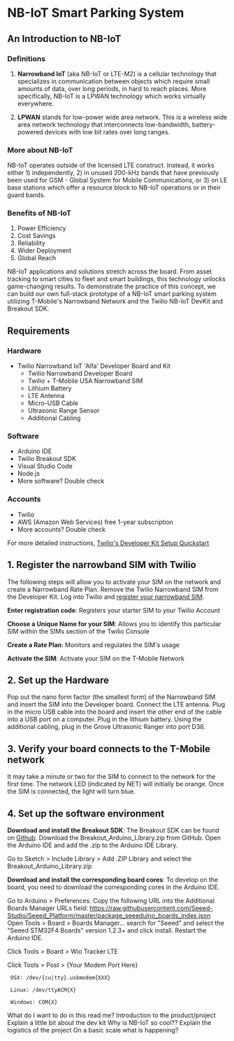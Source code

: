 NB-IoT Smart Parking System
===========================

An Introduction to NB-IoT
-------------------------

### Definitions

1. **Narrowband IoT** (aka NB-IoT or LTE-M2) is a cellular technology that specializes in communication between objects which require small amounts of data, over long periods, in hard to reach places. More specifically, NB-IoT is a LPWAN technology which works virtually everywhere.

2. **LPWAN** stands for low-power wide area network. This is a wireless wide area network technology that interconnects low-bandwidth, battery-powered devices with low bit rates over long ranges.

### More about NB-IoT
NB-IoT operates outside of the licensed LTE construct. Instead, it works either 1) independently, 2) in unused 200-kHz bands that have previously been used for GSM - Global System for Mobile Communications, or 3) on LE base stations which offer a resource block to NB-IoT operations or in their guard bands.

### Benefits of NB-IoT
1. Power Efficiency
2. Cost Savings
3. Reliability
4. Wider Deployment
5. Global Reach

NB-IoT applications and solutions stretch across the board. From asset tracking to smart cities to fleet and smart buildings, this technology unlocks game-changing results. To demonstrate the practice of this concept, we can build our own full-stack prototype of a NB-IoT smart parking system utilizing T-Mobile's Narrowband Network and the Twilio NB-IoT DevKit and Breakout SDK.

Requirements
------------
### Hardware
* Twilio Narrowband IoT 'Alfa' Developer Board and Kit
  * Twilio Narrowband Developer Board
  * Twilio + T-Mobile USA Narrowband SIM
  * Lithium Battery
  * LTE Antenna
  * Micro-USB Cable
  * Ultrasonic Range Sensor
  * Additional Cabling

### Software
* Arduino IDE
* Twilio Breakout SDK
* Visual Studio Code
* Node.js
* More software? Double check

### Accounts
* Twilio
* AWS (Amazon Web Services) free 1-year subscription
* More accounts? Double check

For more detailed instructions, [Twilio's Developer Kit Setup Quickstart](https://www.twilio.com/wireless/narrowband/devkit)

## 1. Register the narrowband SIM with Twilio
The following steps will allow you to activate your SIM on the network and create a Narrowband Rate Plan. Remove the Twilio Narrowband SIM from the Developer Kit. Log into Twilio and [register your narrowband SIM](https://www.twilio.com/docs/wireless/quickstart/alfa-developer-kit#step-1-register-your-narrowband-sim).

__Enter registration code__: Registers your starter SIM to your Twilio Account

__Choose a Unique Name for your SIM__: Allows you to identify this particular SIM within the SIMs section of the Twilio Console

__Create a Rate Plan__: Monitors and regulates the SIM's usage

__Activate the SIM__: Activate your SIM on the T-Mobile Network

## 2. Set up the Hardware
Pop out the nano form factor (the smallest form) of the Narrowband SIM and insert the SIM into the Developer board. Connect the LTE antenna. Plug in the micro USB cable into the board and insert the other end of the cable into a USB port on a computer. Plug in the lithium battery. Using the additional cabling, plug in the Grove Ultrasonic Ranger into port D38. 

## 3. Verify your board connects to the T-Mobile network
It may take a minute or two for the SIM to connect to the network for the first time. The network LED (indicated by NET) will initially be orange. Once the SIM is connected, the light will turn blue.

## 4. Set up the software environment

__Download and install the Breakout SDK__: The Breakout SDK can be found on [Github](https://github.com/twilio/Breakout_Arduino_Library#setting-up-your-development-environment). Download the Breakout_Arduino_Library.zip from GitHub. Open the Arduino IDE and add the .zip to the Arduino IDE Library.

   Go to Sketch > Include Library > Add .ZIP Library and select the Breakout_Arduino_Library.zip

__Download and install the corresponding board cores__: To develop on the board, you need to download the corresponding cores in the Arduino IDE.

   Go to Arduino > Preferences. Copy the following URL into the Additional Boards Manager URLs field: <https://raw.githubusercontent.com/Seeed-Studio/Seeed_Platform/master/package_seeeduino_boards_index.json>
   Open Tools > Board > Boards Manager... search for "Seeed" and select the "Seeed STM32F4 Boards" version 1.2.3+ and click install. Restart the Arduino IDE.
   
   
   Click Tools > Board > Wio Tracker LTE
   
   
   Click Tools > Post > {Your Modem Port Here}
    
     OSX: /dev/{cu|tty}.usbmodem{XXX}
    
     Linux: /dev/ttyACM{X}
    
     Windows: COM{X}


What do I want to do in this read me?
    Introduction to the product/project
    Explain a little bit about the dev kit
    Why is NB-IoT so cool??
    Explain the logistics of the project
        On a basic scale what is happening?